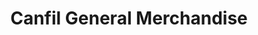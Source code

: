 ---
title: "Canfil General Merchandise"
url: /oxbow/canfil-general-merchandise/
shop: Lebensmittel
---